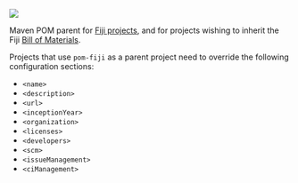 ![](http://jenkins.imagej.net/job/pom-fiji/lastBuild/badge/icon)

Maven POM parent for [Fiji projects](https://github.com/fiji),
and for projects wishing to inherit the Fiji
[Bill of Materials](http://imagej.net/BOM).

Projects that use `pom-fiji` as a parent project need to
override the following configuration sections:
* `<name>`
* `<description>`
* `<url>`
* `<inceptionYear>`
* `<organization>`
* `<licenses>`
* `<developers>`
* `<scm>`
* `<issueManagement>`
* `<ciManagement>`
